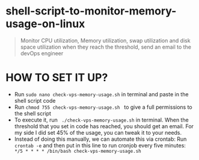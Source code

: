 # shell-script-to-monitor-memory-usage-on-linux
> Monitor CPU utilization, Memory utilization, swap utilization and disk space utilization when they reach the threshold, send an email to the devOps engineer
# HOW TO SET IT UP?

- Run ```sudo nano check-vps-memory-usage.sh``` in terminal and paste in the shell script code
- Run ```chmod 755 check-vps-memory-usage.sh ``` to give a full permissions to the shell script
- To execute it, run ``` ./check-vps-memory-usage.sh``` in terminal. When the threshold that you set in code has reached, you should get an email. For my side I did set 45% of the usage, you can tweak it to your needs.
- Instead of doing this manually, we can automate this via crontab: Run ``` crontab -e``` and then put in this line to run cronjob every five minutes: ``` */5 * * * * /bin/bash check-vps-memory-usage.sh```
